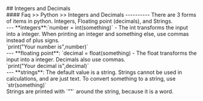 <br>
<br>
## Integers and Decimals
<br>
#### Faq >> Python >> Integers and Decimals
----------
There are 3 forms of items in python. Integers, Floating point
(decimals), and Strings. 
<br>
---
**integers**:`number = int(something)` - The int transforms the
input into a integer. When printing an integer and something else, use
commas instead of plus signs.
<br>
`print("Your number is",number)`
<br>
---
**floating point**:  `decimal = float(something) - The float
transforms the input into a integer. Decimals also use commas.
<br>
`print("Your decimal is",decimal)`
<br>
---
**strings**: The default value is a string. Strings cannot be used in
calculations, and are just text. To convert something to a string, use 
`str(something)`
<br>
Strings are printed with `""` around the string, because it is a word.

